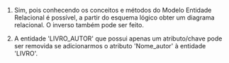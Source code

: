 1. Sim, pois conhecendo os conceitos e métodos do Modelo Entidade Relacional
é possível, a partir do esquema lógico obter um diagrama relacional. 
O inverso também pode ser feito.

2. A entidade 'LIVRO_AUTOR' que possui apenas um atributo/chave pode ser removida 
se adicionarmos o atributo 'Nome_autor' à entidade 'LIVRO'.
